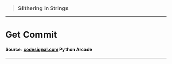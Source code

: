 > ### Slithering in Strings 
 --- 
 # Get Commit
 #### Source: [codesignal.com](https://codesignal.com/) Python Arcade 
 --- 
